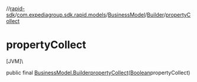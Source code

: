 //[rapid-sdk](../../../../index.md)/[com.expediagroup.sdk.rapid.models](../../index.md)/[BusinessModel](../index.md)/[Builder](index.md)/[propertyCollect](property-collect.md)

# propertyCollect

[JVM]\

public final [BusinessModel.Builder](index.md)[propertyCollect](property-collect.md)([Boolean](https://docs.oracle.com/javase/8/docs/api/java/lang/Boolean.html)propertyCollect)
